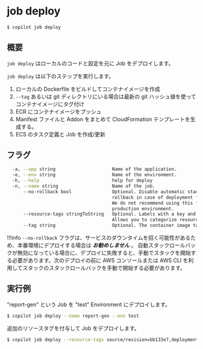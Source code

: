 # job deploy
```bash
$ copilot job deploy
```

## 概要

`job deploy` はローカルのコードと設定を元に Job をデプロイします。

`job deploy` は以下のステップを実行します。

1. ローカルの Dockerfile をビルドしてコンテナイメージを作成
2. `--tag` あるいは git ディレクトリにいる場合は最新の git ハッシュ値を使ってコンテナイメージにタグ付け
3. ECR にコンテナイメージをプッシュ
4. Manifest ファイルと Addon をまとめて CloudFormation テンプレートを生成する。
5. ECS のタスク定義と Job を作成/更新

## フラグ

```bash
  -a, --app string                     Name of the application.
  -e, --env string                     Name of the environment.
  -h, --help                           help for deploy
  -n, --name string                    Name of the job.
      --no-rollback bool               Optional. Disable automatic stack
                                       rollback in case of deployment failure.
                                       We do not recommend using this flag for a
                                       production environment.
      --resource-tags stringToString   Optional. Labels with a key and value separated by commas.
                                       Allows you to categorize resources. (default [])
      --tag string                     Optional. The container image tag..
```

!!!info
`--no-rollback` フラグは、サービスのダウンタイムを招く可能性があるため、本番環境にデプロイする場合は ***お勧めしません*** 。
自動スタックロールバックが無効になっている場合に、デプロイに失敗すると、手動でスタックを開始する必要があります。次のデプロイの前に AWS コンソールまたは AWS CLI を利用してスタックのスタックロールバックを手動で開始する必要があります。

## 実行例

"report-gen" という Job を "test" Environment にデプロイします。
```bash
$ copilot job deploy --name report-gen --env test
```

追加のリソースタグを付与して Job をデプロイします。
```bash
$ copilot job deploy --resource-tags source/revision=bb133e7,deployment/initiator=manual`
```
